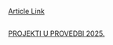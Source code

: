 [Article Link](https://www.fhs.hr/znanost/projekti_u_provedbi)

## 
[PROJEKTI U PROVEDBI 2025. ](https://www.fhs.hr/images/50042893/Projekti%20u%20provedbi%202025.xlsx)
  

